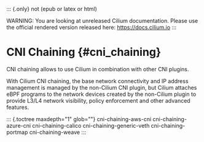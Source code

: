 ::: {.only}
not (epub or latex or html)

WARNING: You are looking at unreleased Cilium documentation. Please use
the official rendered version released here: <https://docs.cilium.io>
:::

CNI Chaining {#cni_chaining}
============

CNI chaining allows to use Cilium in combination with other CNI plugins.

With Cilium CNI chaining, the base network connectivity and IP address
management is managed by the non-Cilium CNI plugin, but Cilium attaches
eBPF programs to the network devices created by the non-Cilium plugin to
provide L3/L4 network visibility, policy enforcement and other advanced
features.

::: {.toctree maxdepth="1" glob=""}
cni-chaining-aws-cni cni-chaining-azure-cni cni-chaining-calico
cni-chaining-generic-veth cni-chaining-portmap cni-chaining-weave
:::
